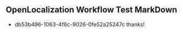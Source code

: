 ## OpenLocalization Workflow Test MarkDown
* db53b496-1063-4f6c-9026-0fe52a25247c thanks!

<!--HONumber=Jul16_HO4-->


